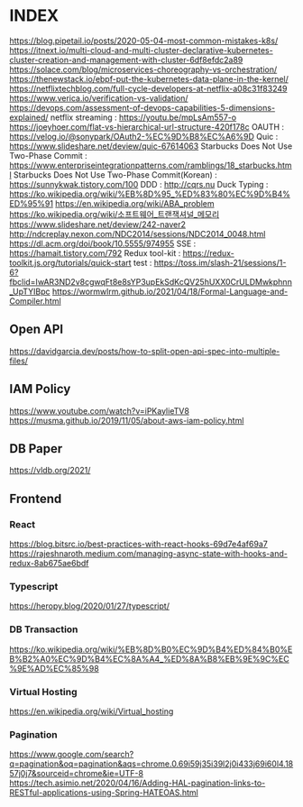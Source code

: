 # INDEX

https://blog.pipetail.io/posts/2020-05-04-most-common-mistakes-k8s/
https://itnext.io/multi-cloud-and-multi-cluster-declarative-kubernetes-cluster-creation-and-management-with-cluster-6df8efdc2a89
https://solace.com/blog/microservices-choreography-vs-orchestration/
https://thenewstack.io/ebpf-put-the-kubernetes-data-plane-in-the-kernel/
https://netflixtechblog.com/full-cycle-developers-at-netflix-a08c31f83249
https://www.verica.io/verification-vs-validation/
https://devops.com/assessment-of-devops-capabilities-5-dimensions-explained/
netflix streaming : https://youtu.be/mpLsAm557-o
https://joeyhoer.com/flat-vs-hierarchical-url-structure-420f178c
OAUTH : https://velog.io/@sonypark/OAuth2-%EC%9D%B8%EC%A6%9D
Quic : https://www.slideshare.net/deview/quic-67614063
Starbucks Does Not Use Two-Phase Commit : https://www.enterpriseintegrationpatterns.com/ramblings/18_starbucks.html
Starbucks Does Not Use Two-Phase Commit(Korean) : https://sunnykwak.tistory.com/100
DDD : http://cqrs.nu
Duck Typing : https://ko.wikipedia.org/wiki/%EB%8D%95_%ED%83%80%EC%9D%B4%ED%95%91
https://en.wikipedia.org/wiki/ABA_problem
https://ko.wikipedia.org/wiki/소프트웨어_트랜잭셔널_메모리
https://www.slideshare.net/deview/242-naver2
http://ndcreplay.nexon.com/NDC2014/sessions/NDC2014_0048.html
https://dl.acm.org/doi/book/10.5555/974955
SSE : https://hamait.tistory.com/792
Redux tool-kit : https://redux-toolkit.js.org/tutorials/quick-start
test : https://toss.im/slash-21/sessions/1-6?fbclid=IwAR3ND2v8cgwqFt8e8sYP3upEkSdKcQV25hUXX0CrULDMwkphnn_UpTYIBpc
https://wormwlrm.github.io/2021/04/18/Formal-Language-and-Compiler.html

## Open API

https://davidgarcia.dev/posts/how-to-split-open-api-spec-into-multiple-files/

## IAM Policy

https://www.youtube.com/watch?v=iPKaylieTV8
https://musma.github.io/2019/11/05/about-aws-iam-policy.html

## DB Paper

https://vldb.org/2021/

## Frontend

### React

https://blog.bitsrc.io/best-practices-with-react-hooks-69d7e4af69a7
https://rajeshnaroth.medium.com/managing-async-state-with-hooks-and-redux-8ab675ae6bdf

### Typescript

https://heropy.blog/2020/01/27/typescript/

### DB Transaction

https://ko.wikipedia.org/wiki/%EB%8D%B0%EC%9D%B4%ED%84%B0%EB%B2%A0%EC%9D%B4%EC%8A%A4_%ED%8A%B8%EB%9E%9C%EC%9E%AD%EC%85%98

### Virtual Hosting

https://en.wikipedia.org/wiki/Virtual_hosting

### Pagination

https://www.google.com/search?q=pagination&oq=pagination&aqs=chrome.0.69i59j35i39l2j0i433j69i60l4.1857j0j7&sourceid=chrome&ie=UTF-8
https://tech.asimio.net/2020/04/16/Adding-HAL-pagination-links-to-RESTful-applications-using-Spring-HATEOAS.html
